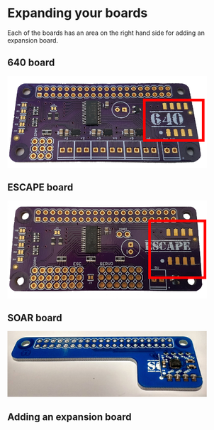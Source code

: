# Expanding your boards

Each of the boards has an area on the right hand side for adding an expansion board.

## 640 board

![640 Motors](/images/640-expansionarea.png)

## ESCAPE board

![ESCAPE Expansion](/images/escape-expansionarea.png)

## SOAR board

![SOAR expansion](/images/soarexpansion.png)

## Adding an expansion board
